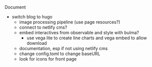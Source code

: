 Document


- switch blog to hugo
	- image processing pipeline (use page resources?)
	- connect to netlify cms?
	- embed interactives from observable and style with bulma?
		- use vega lite to create line charts and vega embed to allow download
	- documentation, esp if not using netlify cms
    - change config.toml to change baseURL
	- look for icons for front page 

